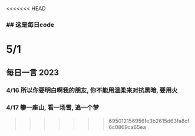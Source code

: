 <<<<<<< HEAD
### ## 这是每日code

5/1
=======
## 每日一言 2023

###  4/16 所以你要明白啊我的朋友, 你不能用温柔来对抗黑暗, 要用火
###  4/17 攀一座山, 看一场雪, 追一个梦
>>>>>>> 695012156956fe3b2615d63fa8cf6c0869ca65ea
